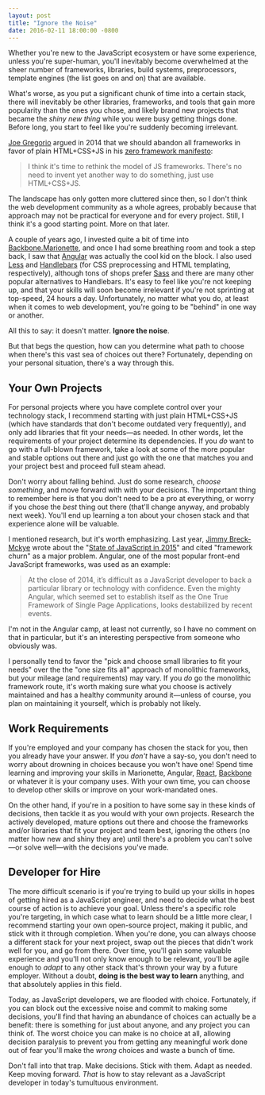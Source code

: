 ```yaml
---
layout: post
title: "Ignore the Noise"
date: 2016-02-11 18:00:00 -0800
---
```


Whether you're new to the JavaScript ecosystem or have some experience, unless you're super-human, you'll inevitably become overwhelmed at the sheer number of frameworks, libraries, build systems, preprocessors, template engines (the list goes on and on) that are available.

<!--more-->

What's worse, as you put a significant chunk of time into a certain stack, there will inevitably be other libraries, frameworks, and tools that gain more popularity than the ones you chose, and likely brand new projects that became the *shiny new thing* while you were busy getting things done. Before long, you start to feel like you're suddenly becoming irrelevant.

[Joe Gregorio](http://bitworking.org) argued in 2014 that we should abandon all frameworks in favor of plain HTML+CSS+JS in his [zero framework manifesto](http://bitworking.org/news/2014/05/zero_framework_manifesto):

> I think it's time to rethink the model of JS frameworks. There's no need to invent yet another way to do something, just use HTML+CSS+JS.

The landscape has only gotten more cluttered since then, so I don't think the web development community as a whole agrees, probably because that approach may not be practical for everyone and for every project. Still, I think it's a good starting point. More on that later.

A couple of years ago, I invested quite a bit of time into [Backbone.Marionette](http://marionettejs.com), and once I had some breathing room and took a step back, I saw that [Angular](https://angularjs.org) was actually the cool kid on the block. I also used [Less](http://lesscss.org) and [Handlebars](http://handlebarsjs.com) (for CSS preprocessing and HTML templating, respectively), although tons of shops prefer [Sass](http://sass-lang.com) and there are many other popular alternatives to Handlebars. It's easy to feel like you're not keeping up, and that your skills will soon become irrelevant if you're not sprinting at top-speed, 24 hours a day. Unfortunately, no matter what you do, at least when it comes to web development, you're going to be "behind" in one way or another.

All this to say: it doesn't matter. **Ignore the noise**.

But that begs the question, how can you determine what path to choose when there's this vast sea of choices out there? Fortunately, depending on your personal situation, there's a way through this.

## Your Own Projects

For personal projects where you have complete control over your technology stack, I recommend starting with just plain HTML+CSS+JS (which have standards that don't become outdated very frequently), and only add libraries that fit your needs&mdash;as needed. In other words, let the requirements of your project determine its dependencies. If you *do* want to go with a full-blown framework, take a look at some of the more popular and stable options out there and just go with the one that matches you and your project best and proceed full steam ahead.

Don't worry about falling behind. Just do some research, *choose something*, and move forward with with your decisions. The important thing to remember here is that you don't need to be a pro at everything, or worry if you chose the *best* thing out there (that'll change anyway, and probably next week). You'll end up learning a ton about your chosen stack and that experience alone will be valuable.

I mentioned research, but it's worth emphasizing. Last year, [Jimmy Breck-Mckye](http://www.breck-mckye.com) wrote about the "[State of JavaScript in 2015](http://www.breck-mckye.com/blog/2014/12/the-state-of-javascript-in-2015/)" and cited "framework churn" as a major problem. Angular, one of the most popular front-end JavaScript frameworks, was used as an example:

> At the close of 2014, it’s difficult as a JavaScript developer to back a particular library or technology with confidence. Even the mighty Angular, which seemed set to establish itself as the One True Framework of Single Page Applications, looks destabilized by recent events.

I'm not in the Angular camp, at least not currently, so I have no comment on that in particular, but it's an interesting perspective from someone who obviously was.

I personally tend to favor the "pick and choose small libraries to fit your needs" over the the "one size fits all" approach of monolithic frameworks, but your mileage (and requirements) may vary. If you *do* go the monolithic framework route, it's worth making sure what you choose is actively maintained and has a healthy community around it&mdash;unless of course, you plan on maintaining it yourself, which is probably not likely.

## Work Requirements

If you're employed and your company has chosen the stack for you, then you already have your answer. If you *don't* have a say-so, you don't need to worry about drowning in choices because you won't have one! Spend time learning and improving your skills in Marionette, Angular, [React](https://facebook.github.io/react/), [Backbone](http://backbonejs.org) or whatever it is your company uses. With your own time, you can choose to develop other skills or improve on your work-mandated ones.

On the other hand, if you're in a position to have some say in these kinds of decisions, then tackle it as you would with your own projects. Research the actively developed, mature options out there and choose the frameworks and/or libraries that fit your project and team best, ignoring the others (no matter how new and shiny they are) until there's a problem you can't solve&mdash;or solve well&mdash;with the decisions you've made.

## Developer for Hire

The more difficult scenario is if you're trying to build up your skills in hopes of getting hired as a JavaScript engineer, and need to decide what the best course of action is to achieve your goal. Unless there's a specific role you're targeting, in which case what to learn should be a little more clear, I recommend starting your own open-source project, making it public, and stick with it through completion. When you're done, you can always choose a different stack for your next project, swap out the pieces that didn't work well for you, and go from there. Over time, you'll gain some valuable experience and you'll not only know enough to be relevant, you'll be agile enough to *adapt* to any other stack that's thrown your way by a future employer. Without a doubt, **doing is the best way to learn** anything, and that absolutely applies in this field.

Today, as JavaScript developers, we are flooded with choice. Fortunately, if you can block out the excessive noise and commit to making some decisions, you'll find that having an abundance of choices can actually be a benefit: there is something for just about anyone, and any project you can think of. The worst choice you can make is no choice at all, allowing decision paralysis to prevent you from getting any meaningful work done out of fear you'll make the *wrong* choices and waste a bunch of time.

Don't fall into that trap. Make decisions. Stick with them. Adapt as needed. Keep moving forward. *That* is how to stay relevant as a JavaScript developer in today's tumultuous environment.

